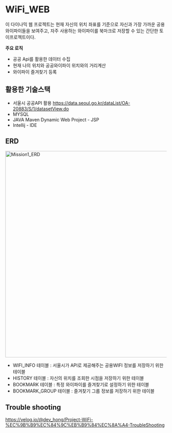 # WiFi_WEB
이 다이나믹 웹 프로젝트는 현재 자신의 위치 좌표를 기준으로 자신과 가장 가까운 공용 와이파이들을 보여주고, 자주 사용하는 와이파이를 북마크로 저장할 수 있는 간단한 토이프로젝트이다.   

**주요 로직**
- 공공 Api를 활용한 데이터 수집
- 현재 나의 위치와 공공와이파이 위치와의 거리계산
- 와이파이 즐겨찾기 등록


## 활용한 기술스택 
- 서울시 공공API 활용 https://data.seoul.go.kr/dataList/OA-20883/S/1/datasetView.do
- MYSQL
- JAVA Maven Dynamic Web Project - JSP 
- Intellij - IDE


## ERD
<img width="643" alt="Mission1_ERD" src="https://user-images.githubusercontent.com/100022877/235304675-c5c4d8b1-2872-45b9-9dc0-8d6e1742e21a.png">

- WIFI_INFO 테이블 : 서울시가 API로 제공해주는 공용WIFI 정보를 저장하기 위한 테이블
- HISTORY 테이블 : 자신의 위치를 조회한 시점을 저장하기 위한 테이블
- BOOKMARK 테이블 : 특정 와이파이를 즐겨찾기로 설정하기 위한 테이블 
- BOOKMARK_GROUP 테이블 : 즐겨찾기 그룹 정보를 저장하기 위한 테이블


## Trouble shooting
https://velog.io/@dev_hong/Project-WiFi-%EC%9B%B9%EC%84%9C%EB%B9%84%EC%8A%A4-TroubleShooting
